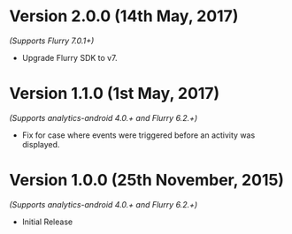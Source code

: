 
Version 2.0.0 (14th May, 2017)
=============================
*(Supports Flurry 7.0.1+)*

  * Upgrade Flurry SDK to v7.

Version 1.1.0 (1st May, 2017)
=============================
*(Supports analytics-android 4.0.+ and Flurry 6.2.+)*

  * Fix for case where events were triggered before an activity was displayed.


Version 1.0.0 (25th November, 2015)
===================================
*(Supports analytics-android 4.0.+ and Flurry 6.2.+)*

  * Initial Release
